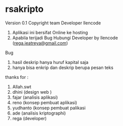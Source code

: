# rsakripto
Version 0.1 Copyright team Developer llencode
1. Aplikasi ini bersifat Online ke hosting
2. Apabila terijadi Bug Hubungi Developer by llencode (rega.jeatreya@gmail.com)

Bug 
1. hasil deskrip hanya huruf kapital saja
2. hanya bisa enkrip dan deskrip berupa pesan teks 

thanks for :
1. Allah.swt
2. dhini (design web )
3. fajar (analisis aplikasi)
4. reno (konsep pembuat aplikasi)
5. yudhanto (konsep pembuat palikasi 
6. ade (analisis kriptographi)
7. rega (developer)

